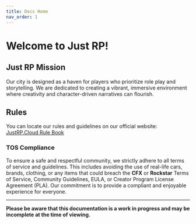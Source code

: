 ```yaml
---
title: Docs Home
nav_order: 1
---
```

# Welcome to Just RP!

## Just RP Mission

Our city is designed as a haven for players who prioritize role play and storytelling. We are dedicated to creating a vibrant, immersive environment where creativity and character-driven narratives can flourish.

## Rules

You can locate our rules and guidelines on our official website: [JustRP.Cloud Rule Book](https://justrp.cloud/rules.html)

### TOS Compliance

To ensure a safe and respectful community, we strictly adhere to all terms of service and guidelines. This includes avoiding the use of real-life cars, brands, clothing, or any items that could breach the **CFX** or **Rockstar** Terms of Service, Community Guidelines, EULA, or Creator Program License Agreement (PLA). Our commitment is to provide a compliant and enjoyable experience for everyone.

---

**Please be aware that this documentation is a work in progress and may be incomplete at the time of viewing.**

